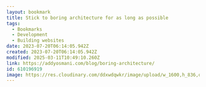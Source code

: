 ```yaml
---
layout: bookmark
title: Stick to boring architecture for as long as possible
tags:
  - Bookmarks
  - Development
  - Building websites
date: 2023-07-20T06:14:05.942Z
created: 2023-07-20T06:14:05.942Z
modified: 2025-03-11T10:49:10.260Z
link: https://addyosmani.com/blog/boring-architecture/
id: 610196919
image: https://res.cloudinary.com/ddxwdqwkr/image/upload/w_1600,h_836,q_100/l_text:Karla_72_bold:Stick%20to%20boring%20architecture%20for%20as%20long%20as%20possible,co_rgb:ffe4e6,c_fit,w_1400,h_240/fl_layer_apply,g_south_west,x_100,y_180/l_text:Karla_48:addyosmani.com%2520%25C2%25B7%2520Engineering,co_rgb:ffe4e680,c_fit,w_1400/fl_layer_apply,g_south_west,x_100,y_100/l_twitter_name:addyosmani/c_thumb,g_face,r_max,w_380,h_380,q_100/fl_layer_apply,w_140,g_north_west,x_100,y_100/v1681336739/addy/grain-gradient.png
---
```

